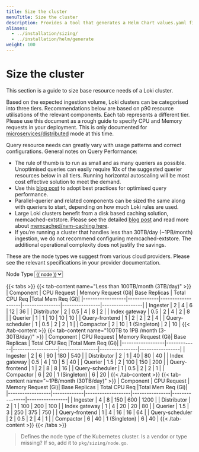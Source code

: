 ```yaml
---
title: Size the cluster 
menuTitle: Size the cluster 
description: Provides a tool that generates a Helm Chart values.yaml file based on expected ingestion, retention rate, and node type, to help size your Grafana deployment.
aliases:
  - ../installation/sizing/
  - ../installation/helm/generate
weight: 100
---
```


<link rel="stylesheet" href="../../query/analyzer/style.css">

# Size the cluster
<!-- vale Grafana.Quotes = NO -->
<!-- vale Grafana.Quotes = YES -->

This section is a guide to size base resource needs of a Loki cluster.

Based on the expected ingestion volume, Loki clusters can be categorised into three tiers. Recommendations below are based on p90 resource utilisations of the relevant components. Each tab represents a different tier.
Please use this document as a rough guide to specify CPU and Memory requests in your deployment. This is only documented for [microservices/distributed](https://grafana.com/docs/loki/<LOKI_VERSION>/get-started/deployment-modes/#microservices-mode) mode at this time.

Query resource needs can greatly vary with usage patterns and correct configurations. General notes on Query Performance:
- The rule of thumb is to run as small and as many queriers as possible. Unoptimised queries can easily require 10x of the suggested querier resources below in all tiers. Running horizontal autoscaling will be most cost effective solution to meet the demand.
- Use this [blog post](https://grafana.com/blog/2023/12/28/the-concise-guide-to-loki-how-to-get-the-most-out-of-your-query-performance/) to adopt best practices for optimised query performance.
- Parallel-querier and related components can be sized the same along with queriers to start, depending on how much Loki rules are used.
- Large Loki clusters benefit from a disk based caching solution, memcached-extstore. Please see the detailed [blog post](https://grafana.com/blog/2023/08/23/how-we-scaled-grafana-cloud-logs-memcached-cluster-to-50tb-and-improved-reliability/) and read more about [memcached/nvm-caching here](https://memcached.org/blog/nvm-caching/).
- If you’re running a cluster that handles less than 30TB/day (~1PB/month) ingestion, we do not recommend configuring memcached-extstore. The additional operational complexity does not justify the savings.

These are the node types we suggest from various cloud providers. Please see the relevant specifications in your provider documentation.
<div id="app">
    <label>Node Type<i class="fa fa-question" v-on:mouseover="help='node'" v-on:mouseleave="help=null"></i></label>
    <select name="node-type" v-model="node">
    <option v-for="node of nodes">{{ node }}</option>
    </select><br>
</div>

{{< tabs >}}
{{< tab-content name="Less than 100TB/month (3TB/day)" >}}
| Component        | CPU Request | Memory Request (Gi)| Base Replicas | Total CPU Req |Total Mem Req (Gi)|
|------------------|-------------|-------------------|----------------|----------------|-----------------|
| Ingester         | 2           | 4                 | 6              | 12             | 36              |
| Distributor      | 2           | 0.5               | 4              | 8              | 2               |
| Index gateway    | 0.5         | 2                 | 4              | 2              | 8               |
| Querier          | 1           | 1                 | 10             | 10             | 10              |
| Query-frontend   | 1           | 2                 | 2              | 2              | 4               |
| Query-scheduler  | 1           | 0.5               | 2              | 2              | 1               |
| Compactor        | 2           | 10                | 1 (Singleton)  | 2              | 10              |
{{< /tab-content >}}
{{< tab-content name="100TB to 1PB /month (3-30TB/day)" >}}
| Component        | CPU Request | Memory Request (Gi)| Base Replicas | Total CPU Req |Total Mem Req (Gi)|
|------------------|-------------|-------------------|----------------|----------------|-----------------|
| Ingester         | 2           | 6                 | 90             | 180            | 540             |
| Distributor      | 2           | 1                 | 40             | 80             | 40              |
| Index gateway    | 0.5         | 4                 | 10             | 5              | 40              |
| Querier          | 1.5         | 2                 | 100            | 150            | 200             |
| Query-frontend   | 1           | 2                 | 8              | 8              | 16              |
| Query-scheduler  | 1           | 0.5               | 2              | 2              | 1               |
| Compactor        | 6           | 20                | 1 (Singleton)  | 6              | 20              |
{{< /tab-content >}}
{{< tab-content name="~1PB/month (30TB/day)" >}}
| Component        | CPU Request | Memory Request (Gi)| Base Replicas | Total CPU Req |Total Mem Req (Gi)|
|------------------|-------------|-------------------|----------------|----------------|-----------------|
| Ingester         | 4           | 8                 | 150            | 600            | 1200            |
| Distributor      | 2           | 1                 | 100            | 200            | 100             |
| Index gateway    | 1           | 4                 | 20             | 20             | 80              |
| Querier          | 1.5         | 3                 | 250            | 375            | 750             |
| Query-frontend   | 1           | 4                 | 16             | 16             | 64              |
| Query-scheduler  | 2           | 0.5               | 2              | 4              | 1               |
| Compactor        | 6           | 40                | 1 (Singleton)  | 6              | 40              |
{{< /tab-content >}}
{{< /tabs >}}   


  <blockquote v-if="help">
    <span v-else-if="help === 'node'">
    Defines the node type of the Kubernetes cluster. Is a vendor or type
    missing? If so, add it to <code>pkg/sizing/node.go</code>.
    </span>
  </blockquote>


<script src="https://unpkg.com/vue@3/dist/vue.global.prod.js"></script>
<style>

#app label.icon.question::after {
  content: '\f29c';
  display: inline-block;
  font: normal normal normal 14px/1 FontAwesome;
  padding-left: 8px;
}

#app a {
  padding: .5em;

}
}
</style>

<script>
const API_URL = `https://logql-analyzer.grafana.net/next/api/sizing`
const { createApp } = Vue

createApp({
  data() {
    return {
      nodes: ["Loading..."],
      node: "Loading...",
      help: null,
    }
  },

  computed: {
    helmURL() {
      return `${API_URL}/helm?${this.queryString}`
    },
    queryString() {
      return `node-type=${encodeURIComponent(this.node)}&ingest=${encodeURIComponent(this.bytesDayIngest)}&retention=${encodeURIComponent(this.retention)}&queryperf=${encodeURIComponent(this.queryperf)}`
    },
    ingestInGB: {
	get () {
                if (this.bytesDayIngest == null) {
                    return null
                }
                // Convert to GB
                return this.bytesDayIngest / 1000 / 1000 / 1000
	},
	set (gbDayIngest) {
		console.log(gbDayIngest)
		this.bytesDayIngest = gbDayIngest * 1000 * 1000 * 1000
		console.log(this.bytesDayIngest)
	}
    }
  },

  created() {
    // fetch on init
    this.fetchNodeTypes()
  },

  methods: {
    async fetchNodeTypes() {
      const url = `${API_URL}/nodes`
      this.nodes = await (await fetch(url,{mode: 'cors'})).json()
    },
  },

  watch: {
    node:           'calculateClusterSize',
  }
}).mount('#app')
</script>
